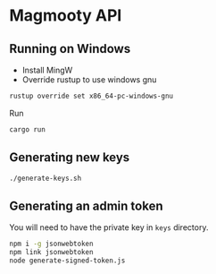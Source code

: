 # Magmooty API

## Running on Windows

- Install MingW
- Override rustup to use windows gnu

```sh
rustup override set x86_64-pc-windows-gnu
```

Run

```sh
cargo run
```

## Generating new keys

```sh
./generate-keys.sh
```

## Generating an admin token

You will need to have the private key in `keys` directory.

```sh
npm i -g jsonwebtoken
npm link jsonwebtoken
node generate-signed-token.js
```
